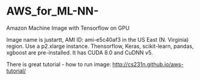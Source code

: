 # AWS_for_ML-NN-
Amazon Machine Image with Tensorflow on GPU

Image name is justartt, AMI ID: ami-e5c40af3 in the US East (N. Virginia) region. Use a p2.xlarge instance. Thensorflow, Keras, scikit-learn, pandas, xgboost are pre-installed. It has CUDA 8.0 and CuDNN v5.

There is great tutorial - how to run image: http://cs231n.github.io/aws-tutorial/
